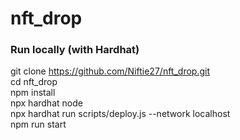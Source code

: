 # nft_drop

### Run locally (with Hardhat)  
git clone https://github.com/Niftie27/nft_drop.git  
cd nft_drop  
npm install  
npx hardhat node  
npx hardhat run scripts/deploy.js --network localhost   
npm run start  
